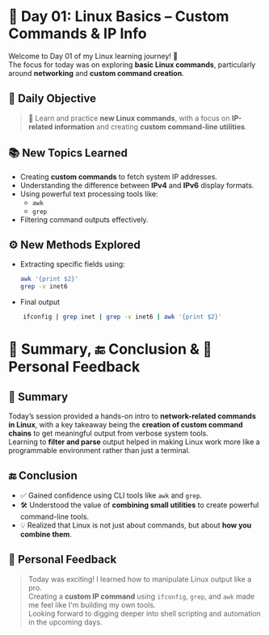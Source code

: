 # 📘 Day 01: Linux Basics – Custom Commands & IP Info

Welcome to Day 01 of my Linux learning journey! 🚀  
The focus for today was on exploring **basic Linux commands**, particularly around **networking** and **custom command creation**.



## 📌 Daily Objective

> 🎯 Learn and practice **new Linux commands**, with a focus on **IP-related information** and creating **custom command-line utilities**.


## 📚 New Topics Learned

- Creating **custom commands** to fetch system IP addresses.
- Understanding the difference between **IPv4** and **IPv6** display formats.
- Using powerful text processing tools like:
  - `awk`
  - `grep`
- Filtering command outputs effectively.

## ⚙️ New Methods Explored

- Extracting specific fields using:
  ```bash
  awk '{print $2}'
  grep -v inet6
  ```
- Final output
```bash
    ifconfig | grep inet | grep -v inet6 | awk '{print $2}'
```
# 📝 Summary, 🔚 Conclusion & 💬 Personal Feedback



## 📝 Summary

Today’s session provided a hands-on intro to **network-related commands in Linux**, with a key takeaway being the **creation of custom command chains** to get meaningful output from verbose system tools.  
Learning to **filter and parse** output helped in making Linux work more like a programmable environment rather than just a terminal.



## 🔚 Conclusion

- ✅ Gained confidence using CLI tools like `awk` and `grep`.
- 🛠️ Understood the value of **combining small utilities** to create powerful command-line tools.
- 💡 Realized that Linux is not just about commands, but about **how you combine them**.



## 💬 Personal Feedback

> Today was exciting! I learned how to manipulate Linux output like a pro.  
> Creating a **custom IP command** using `ifconfig`, `grep`, and `awk` made me feel like I'm building my own tools.  
> Looking forward to digging deeper into shell scripting and automation in the upcoming days.


